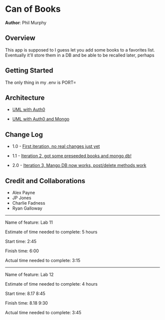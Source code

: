 # Can of Books

**Author**: Phil Murphy

## Overview

This app is supposed to I guess let you add some books to a favorites list. Eventually it'll store them in a DB and be able to be recalled later, perhaps

## Getting Started

The only thing in my .env is PORT=

## Architecture

* [UML with Auth0](umls/uml_for_auth0.png)

* [UML with Auth0 and Mongo](umls/uml-auth0-mongo.png)

## Change Log

* 1.0 - [First iteration, no real changes just yet](https://github.com/phmurphy212/can-of-books-backend/pull/2)

* 1.1 - [Iteration 2, got some preseeded books and mongo db!](https://github.com/phmurphy212/can-of-books-backend/pull/4)

* 2.0 - [Iteration 3, Mango DB now works, post/delete methods work](https://github.com/phmurphy212/can-of-books-frontend/pull/3)

## Credit and Collaborations

* Alex Payne
* JP Jones
* Charlie Fadness
* Ryan Galloway

____________________________

Name of feature: Lab 11

Estimate of time needed to complete: 5 hours

Start time: 2:45

Finish time: 6:00

Actual time needed to complete: 3:15

____________________________

Name of feature: Lab 12

Estimate of time needed to complete: 4 hours

Start time: 8.17 8:45

Finish time: 8.18 9:30

Actual time needed to complete: 3:45
